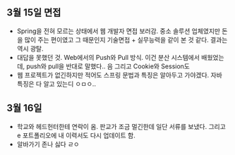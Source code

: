 ## 3월 15일 면접  
- Spring을 전혀 모르는 상태에서 웹 개발자 면접 보러감. 중소 솔루션 업체였지만 돈을 많이 주는 편이였고 그 때문인지 기술면접 + 실무능력을 같이 본 것 같다. 결과는 역시 광탈.  
- 대답을 못했던 것. Web에서의 Push와 Pull 방식. 이건 분산 시스템에서 배웠었는데, push와 pull을 반대로 말했다.. 음 그리고 Cookie와 Session도  
- 웹 프로젝트가 없긴하지만 적어도 스프링 문법과 특징은 알아두고 가야겠다. 자바 특징은 다 알고 있는디 ㅇㅁㅇ..  

## 3월 16일  
- 학교와 헤드헌터한테 연락이 옴. 판교가 조금 멀긴한데 일단 서류를 보냈다. 그리고 e 포트폴리오에 내 이력서도 다시 업데이트 함.  
- 알바가기 존나 싫다 ㄹㅇ  
